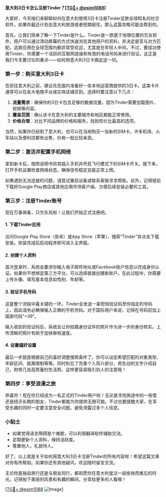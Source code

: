 **意大利3日卡怎么注册Tinder？[[TG💪+ @esim1088](https://t.me/s/esim1088)]**

大家好，今天咱们来聊聊如何在意大利使用3日卡注册Tinder这款全球知名的社交软件。如果你最近计划去意大利旅游或者短期居住，那么这篇攻略可能会帮到你。

首先，让我们简单了解一下Tinder是什么。Tinder是一款基于地理位置的交友软件，用户可以通过滑动屏幕的方式快速浏览其他用户的资料，并决定是否与对方匹配。这款应用在全球范围内都非常受欢迎，尤其是在年轻人中间。不过，要成功使用Tinder，你需要一个活跃的互联网连接和有效的电话号码来进行验证。这正是我们今天要讨论的重点——如何用意大利3日卡搞定这一切。

### **第一步：购买意大利3日卡**

在前往意大利之前，建议先在国内准备好一张本地运营商提供的3日卡。这类卡片通常可以在各大电商平台或实体店铺买到。选择时要注意以下几点：

1. **流量需求**：确保你的3日卡包含足够的数据流量，因为Tinder需要加载图片、视频等内容。
2. **覆盖范围**：确认该卡在意大利的主要城市和地区都能正常使用。
3. **价格合理**：对比不同品牌的价格和服务，找到性价比最高的选项。

当然，如果你已经到了意大利，也可以在当地购买一张新的SIM卡。许多机场、火车站以及便利店都有出售，价格一般比较亲民。

### **第二步：激活并配置手机网络**

拿到新卡后，按照说明书将其插入手机并开启飞行模式下的SIM卡开关。接下来，打开手机设置检查网络状态，确保信号稳定且能正常上网。

如果遇到无法连接的问题，请尝试重启设备或联系客服寻求帮助。此外，记得提前下载好Google Play商店或其他应用市场客户端，方便后续安装必要的工具。

### **第三步：注册Tinder账号**

现在万事俱备，只欠东风啦！让我们开始正式注册吧。

#### **1. 下载Tinder应用**
访问Google Play Store（安卓）或App Store（苹果），搜索“Tinder”并点击下载安装。安装完成后启动程序即可进入主界面。

#### **2. 创建个人资料**
首次登录时，系统会要求你输入电子邮件地址或Facebook账户信息以完成身份认证。如果你不想绑定第三方平台，可以选择直接创建新账户。在此过程中，你需要上传头像、填写基本信息如性别、年龄等。

#### **3. 验证手机号码**
这是整个流程中最关键的一环。Tinder会发送一条短信验证码至你指定的号码上，因此请务必确保输入正确的手机号码。对于国际用户来说，记得在号码前加上国家代码“+39”。

输入收到的验证码后，系统会让你拍摄身份证件的照片作为进一步的身份核实。上传清晰的照片有助于加快审核速度。

#### **4. 设置偏好设置**
最后一步就是根据自己的喜好调整搜索条件了。你可以设定希望匹配的对象类型、年龄区间、距离限制等等。同时别忘了完善个人简介部分，用生动的文字介绍自己，附带几张高质量的生活照，这样更容易吸引别人的注意哦！

### **第四步：享受浪漫之旅**
恭喜你！现在你已经成为一名正式的Tinder用户啦！无论是寻找旅途中的一夜情还是结识长期的朋友，Tinder都能为你提供无限可能。不过也要提醒大家，在享受乐趣的同时一定要注意安全问题，避免泄露过多个人信息。

### **小贴士**

- 如果觉得语言障碍是个难题，可以利用翻译软件辅助交流。
- 定期更新个人资料，保持活跃度。
- 尊重他人，礼貌待人。

好了，以上就是关于如何用意大利3日卡注册Tinder的所有内容啦！希望这篇文章对你有所帮助。如果你还有其他疑问，欢迎随时留言交流。

无论你是独自旅行还是与朋友同行，都祝愿你在意大利度过一段愉快而难忘的时光。记得拍下美丽的风景和有趣的瞬间，分享给更多的人看哦！

[[TG💪+ @esim1088](https://t.me/s/esim1088) ![Image](https://i.postimg.cc/4NQfJmqS/Snipaste-2025-05-13-00-14-12.png)]
